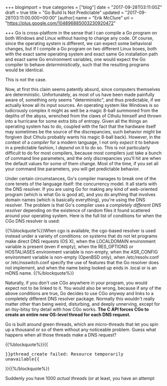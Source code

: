 +++
blogimport = true
categories = ["blog"]
date = "2017-09-28T03:11:00Z"
draft = true
title = "Go Build Is Not Predictable"
updated = "2017-09-28T03:11:00.000+00:00"
[author]
name = "Erik McClure"
uri = "https://plus.google.com/104896885003230920472"

+++
Go is cross-platform in the sense that I can compile a Go program on both Windows and Linux without having to change any code. Of course, since the operating system is different, we can expect some behavioral changes, but if I compile a Go program on two different Linux boxes, both with the exact same operating system and exact same Go installation path and exact same Go environment variables, one would expect the Go compiler to behave *deterministically*, such that the resulting programs would be identical.

This is not the case.

Now, at first this claim seems patently absurd, since computers themselves are deterministic. Unfortunately, as most of us have been made painfully aware of, something only seems "deterministic", and thus predictable, if we actually know all its input sources. An operating system like Windows is so ludicrously complex it might as well be a magic 8-ball summoned from the depths of the abyss, wrenched from the claws of Cthulu himself and thrown into a hurricane for some extra bits of entropy. Given all the things an operating system has to do, coupled with the fact that the hardware itself may sometimes be the source of the discrepancies, such behavior might be forgiven (but Cthulu probably wants his magic 8-ball back). However, in the context of a *compiler* for a modern language, I not only *expect* it to behave in a predictable fashion, I *depend* on it to do so. This is not particularly difficult to do for most compilers, because most compilers just take a bunch of command line parameters, and the only discrepancies you'll hit are when the default values for some of them change. Most of the time, if you set all your command line parameters, you will get predictable behavior.

Under certain circumstances, Go's compiler manages to break one of the core tenets of the language itself: the concurrency model. It all starts with the DNS resolver. If you are using Go for making any kind of web-oriented program (which is what Go is good at), and you do anything that involves domain names (which is basically everything), you're using the DNS resolver. The problem is that Go's compiler uses a *completely different DNS resolver* depending on the existence of random files it found scattered around your operating system. Here is the full list of conditions for when the CGo DNS resolver is used:

{{%blockquote%}}When cgo is available, the cgo-based resolver is used instead under a variety of conditions: on systems that do not let programs make direct DNS requests (OS X), when the LOCALDOMAIN environment variable is present (even if empty), when the RES_OPTIONS or HOSTALIASES environment variable is non-empty, when the ASR_CONFIG environment variable is non-empty (OpenBSD only), when /etc/resolv.conf or /etc/nsswitch.conf specify the use of features that the Go resolver does not implement, and when the name being looked up ends in .local or is an mDNS name. {{%/blockquote%}}

Naturally, if you don't use CGo anywhere in your program, you would expect not to be linked to it. You would also be wrong, because if any of the above conditions are true, Go decides to use CGo *anyway* and links to a completely different DNS resolver package. Normally this wouldn't really matter other than being weird, disturbing, and deeply unnerving, except for an itsy-bitsy tiny detail with how CGo works. **The C API forces CGo to create an entire new OS-level thread for each DNS request.**

Go is built around green threads, which are micro-threads that let you spin up a thousand or so of them without any noticeable problem. Guess what happens when all those threads make a DNS request? 

{{%blockquote%}}{{<pre>}}pthread_create failed: Resource temporarily unavailable{{</pre>}}{{%/blockquote%}}

Suddenly you have 1000 *actual threads* (or at least, you have an attempt
